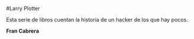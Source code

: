 #Larry Plotter

Esta serie de libros cuentan la historia de un hacker de los que hay pocos.

**Fran Cabrera**
